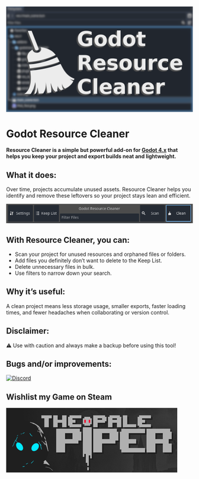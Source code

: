 ![Godot Resource Cleaner](images/header.png)

# Godot Resource Cleaner

**Resource Cleaner is a simple but powerful add-on for [Godot 4.x](https://godotengine.org/) that helps you keep your project and export builds neat and lightweight.**

## What it does:
Over time, projects accumulate unused assets. Resource Cleaner helps you identify and remove these leftovers so your project stays lean and efficient.

![Screenshot](images/screen.png)

## With Resource Cleaner, you can:

- Scan your project for unused resources and orphaned files or folders.
- Add files you definitely don’t want to delete to the Keep List.
- Delete unnecessary files in bulk.
- Use filters to narrow down your search.

## Why it’s useful:

A clean project means less storage usage, smaller exports, faster loading times, and fewer headaches when collaborating or  version control.

## Disclaimer:

⚠️ Use with caution and always make a backup before using this tool!

## Bugs and/or improvements:
[![Discord](https://img.shields.io/discord/705291584563839086?style=for-the-badge&logo=discord&label=Discord)](https://discord.com/invite/tbv9zUyPpQ)

## Wishlist my Game on Steam
[![The Pale Piper](images/tpp.png)](https://store.steampowered.com/app/2925120/The_Pale_Piper/)